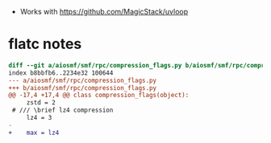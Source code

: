 * Works with https://github.com/MagicStack/uvloop

# flatc notes

```diff
diff --git a/aiosmf/smf/rpc/compression_flags.py b/aiosmf/smf/rpc/compression_flags.py
index b8bbfb6..2234e32 100644
--- a/aiosmf/smf/rpc/compression_flags.py
+++ b/aiosmf/smf/rpc/compression_flags.py
@@ -17,4 +17,4 @@ class compression_flags(object):
     zstd = 2
 # /// \brief lz4 compression
     lz4 = 3
-
+    max = lz4
```

